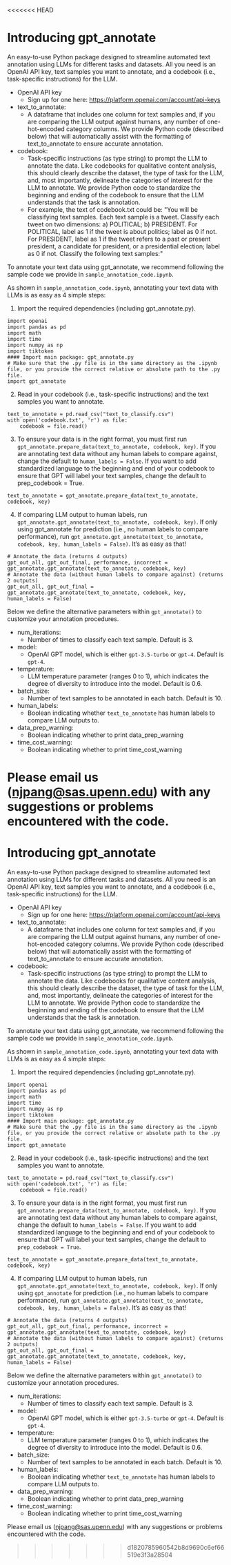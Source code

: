 <<<<<<< HEAD
# Introducing gpt_annotate
An easy-to-use Python package designed to streamline automated text annotation using LLMs for different tasks and datasets. All you need is an OpenAI API key, text samples you want to annotate, and a codebook (i.e., task-specific instructions) for the LLM.
* OpenAI API key 
	* Sign up for one here: https://platform.openai.com/account/api-keys
* text_to_annotate: 
	* A dataframe that includes one column for text samples and, if you are comparing the LLM output against humans, any number of one-hot-encoded category columns. We provide Python code (described below) that will automatically assist with the formatting of text_to_annotate to ensure accurate annotation.
* codebook: 
	* Task-specific instructions (as type string) to prompt the LLM to annotate the data. Like codebooks for qualitative content analysis, this should clearly describe the dataset, the type of task for the LLM, and, most importantly, delineate the categories of interest for the LLM to annotate. We provide Python code to standardize the beginning and ending of the codebook to ensure that the LLM understands that the task is annotation.
	* For example, the text of codebook.txt could be: "You will be classifying text samples. Each text sample is a tweet. Classify each tweet on two dimensions: a) POLITICAL; b) PRESIDENT. For POLITICAL, label as 1 if the tweet is about politics; label as 0 if not. For PRESIDENT, label as 1 if the tweet refers to a past or present president, a candidate for president, or a presidential election; label as 0 if not. Classify the following text samples:"

To annotate your text data using gpt_annotate, we recommend following the sample code we provide in `sample_annotation_code.ipynb`.

As shown in `sample_annotation_code.ipynb`, annotating your text data with LLMs is as easy as 4 simple steps:
1. Import the required dependencies (including gpt_annotate.py).

```
import openai
import pandas as pd
import math
import time
import numpy as np
import tiktoken
#### Import main package: gpt_annotate.py
# Make sure that the .py file is in the same directory as the .ipynb file, or you provide the correct relative or absolute path to the .py file.
import gpt_annotate
```

2. Read in your codebook (i.e., task-specific instructions) and the text samples you want to annotate.

```
text_to_annotate = pd.read_csv("text_to_classify.csv")
with open('codebook.txt', 'r') as file:
	codebook = file.read()
 ```
    
3. To ensure your data is in the right format, you must first run `gpt_annotate.prepare_data(text_to_annotate, codebook, key)`. If you are annotating text data without any human labels to compare against, change the default to `human_labels = False`. If you want to add standardized language to the beginning and end of your codebook to ensure that GPT will label your text samples, change the default to prep_codebook = True.
```
text_to_annotate = gpt_annotate.prepare_data(text_to_annotate, codebook, key)
```
4. If comparing LLM output to human labels, run `gpt_annotate.gpt_annotate(text_to_annotate, codebook, key)`. If only using gpt_annotate for prediction (i.e., no human labels to compare performance), run `gpt_annotate.gpt_annotate(text_to_annotate, codebook, key, human_labels = False)`. It’s as easy as that!
```
# Annotate the data (returns 4 outputs)
gpt_out_all, gpt_out_final, performance, incorrect =  gpt_annotate.gpt_annotate(text_to_annotate, codebook, key)
# Annotate the data (without human labels to compare against) (returns 2 outputs)
gpt_out_all, gpt_out_final =  gpt_annotate.gpt_annotate(text_to_annotate, codebook, key, human_labels = False)
```

Below we define the alternative parameters within `gpt_annotate()` to customize your annotation procedures.
* num_iterations:
	* Number of times to classify each text sample. Default is 3.
* model:
	* OpenAI GPT model, which is either `gpt-3.5-turbo` or `gpt-4`. Default is `gpt-4`.
* temperature: 
	* LLM temperature parameter (ranges 0 to 1), which indicates the degree of diversity to introduce into the model. Default is 0.6.
* batch_size:
	* Number of text samples to be annotated in each batch. Default is 10.
* human_labels: 
	* Boolean indicating whether `text_to_annotate` has human labels to compare LLM outputs to. 
* data_prep_warning: 
	* Boolean indicating whether to print data_prep_warning
* time_cost_warning: 
	* Boolean indicating whether to print time_cost_warning


Please email us (njpang@sas.upenn.edu) with any suggestions or problems encountered with the code.
=======
# Introducing gpt_annotate
An easy-to-use Python package designed to streamline automated text annotation using LLMs for different tasks and datasets. All you need is an OpenAI API key, text samples you want to annotate, and a codebook (i.e., task-specific instructions) for the LLM.
* OpenAI API key 
	* Sign up for one here: https://platform.openai.com/account/api-keys
* text_to_annotate: 
	* A dataframe that includes one column for text samples and, if you are comparing the LLM output against humans, any number of one-hot-encoded category columns. We provide Python code (described below) that will automatically assist with the formatting of text_to_annotate to ensure accurate annotation.
* codebook: 
	* Task-specific instructions (as type string) to prompt the LLM to annotate the data. Like codebooks for qualitative content analysis, this should clearly describe the dataset, the type of task for the LLM, and, most importantly, delineate the categories of interest for the LLM to annotate. We provide Python code to standardize the beginning and ending of the codebook to ensure that the LLM understands that the task is annotation.

To annotate your text data using gpt_annotate, we recommend following the sample code we provide in `sample_annotation_code.ipynb`.

As shown in `sample_annotation_code.ipynb`, annotating your text data with LLMs is as easy as 4 simple steps:
1. Import the required dependencies (including gpt_annotate.py).

```
import openai
import pandas as pd
import math
import time
import numpy as np
import tiktoken
#### Import main package: gpt_annotate.py
# Make sure that the .py file is in the same directory as the .ipynb file, or you provide the correct relative or absolute path to the .py file.
import gpt_annotate
```

2. Read in your codebook (i.e., task-specific instructions) and the text samples you want to annotate.

```
text_to_annotate = pd.read_csv("text_to_classify.csv")
with open('codebook.txt', 'r') as file:
	codebook = file.read()
 ```
    
3. To ensure your data is in the right format, you must first run `gpt_annotate.prepare_data(text_to_annotate, codebook, key)`. If you are annotating text data without any human labels to compare against, change the default to `human_labels = False`. If you want to add standardized language to the beginning and end of your codebook to ensure that GPT will label your text samples, change the default to `prep_codebook = True`.
```
text_to_annotate = gpt_annotate.prepare_data(text_to_annotate, codebook, key)
```
4. If comparing LLM output to human labels, run `gpt_annotate.gpt_annotate(text_to_annotate, codebook, key)`. If only using `gpt_annotate` for prediction (i.e., no human labels to compare performance), run `gpt_annotate.gpt_annotate(text_to_annotate, codebook, key, human_labels = False)`. It’s as easy as that!
```
# Annotate the data (returns 4 outputs)
gpt_out_all, gpt_out_final, performance, incorrect =  gpt_annotate.gpt_annotate(text_to_annotate, codebook, key)
# Annotate the data (without human labels to compare against) (returns 2 outputs)
gpt_out_all, gpt_out_final =  gpt_annotate.gpt_annotate(text_to_annotate, codebook, key, human_labels = False)
```

Below we define the alternative parameters within `gpt_annotate()` to customize your annotation procedures.
* num_iterations:
	* Number of times to classify each text sample. Default is 3.
* model:
	* OpenAI GPT model, which is either `gpt-3.5-turbo` or `gpt-4`. Default is `gpt-4`.
* temperature: 
	* LLM temperature parameter (ranges 0 to 1), which indicates the degree of diversity to introduce into the model. Default is 0.6.
* batch_size:
	* Number of text samples to be annotated in each batch. Default is 10.
* human_labels: 
	* Boolean indicating whether `text_to_annotate` has human labels to compare LLM outputs to. 
* data_prep_warning: 
	* Boolean indicating whether to print data_prep_warning
* time_cost_warning: 
	* Boolean indicating whether to print time_cost_warning


Please email us (njpang@sas.upenn.edu) with any suggestions or problems encountered with the code.
>>>>>>> d1820785960542b8d9690c6ef66519e3f3a28504
